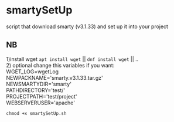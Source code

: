 # smartySetUp
script that download smarty (v3.1.33) and set up it into your project

## NB
1)install wget `apt install wget` || `dnf install wget` || ..   
2) optional change this variables if you want:  
WGET_LOG=wgetLog  
NEWPACKNAME='smarty.v3.1.33.tar.gz'  
NEWSMARTYDIR='smarty'  
PATHDIRECTORY='test/'  
PROJECTPATH='test/project'  
WEBSERVERUSER='apache'  


`chmod +x smartySetUp.sh`

